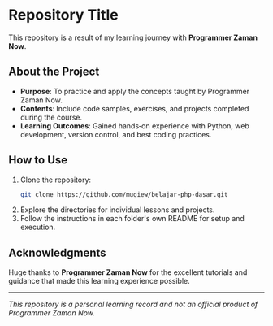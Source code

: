 
# Repository Title

This repository is a result of my learning journey with **Programmer Zaman Now**.

## About the Project

- **Purpose**: To practice and apply the concepts taught by Programmer Zaman Now.
- **Contents**: Include code samples, exercises, and projects completed during the course.
- **Learning Outcomes**: Gained hands‑on experience with Python, web development, version control, and best coding practices.

## How to Use

1. Clone the repository:
   ```bash
   git clone https://github.com/mugiew/belajar-php-dasar.git
   ```
2. Explore the directories for individual lessons and projects.
3. Follow the instructions in each folder's own README for setup and execution.

## Acknowledgments

Huge thanks to **Programmer Zaman Now** for the excellent tutorials and guidance that made this learning experience possible.

---
*This repository is a personal learning record and not an official product of Programmer Zaman Now.*
